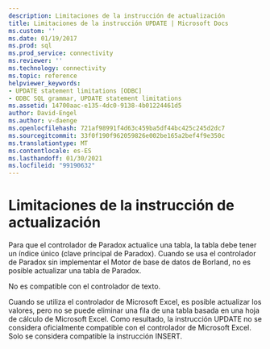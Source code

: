 ```yaml
---
description: Limitaciones de la instrucción de actualización
title: Limitaciones de la instrucción UPDATE | Microsoft Docs
ms.custom: ''
ms.date: 01/19/2017
ms.prod: sql
ms.prod_service: connectivity
ms.reviewer: ''
ms.technology: connectivity
ms.topic: reference
helpviewer_keywords:
- UPDATE statement limitations [ODBC]
- ODBC SQL grammar, UPDATE statement limitations
ms.assetid: 14700aac-e135-4dc0-9138-4b01224461d5
author: David-Engel
ms.author: v-daenge
ms.openlocfilehash: 721af98991f4d63c459ba5df44bc425c245d2dc7
ms.sourcegitcommit: 33f0f190f962059826e002be165a2bef4f9e350c
ms.translationtype: MT
ms.contentlocale: es-ES
ms.lasthandoff: 01/30/2021
ms.locfileid: "99190632"
---
```

# <a name="update-statement-limitations"></a>Limitaciones de la instrucción de actualización
Para que el controlador de Paradox actualice una tabla, la tabla debe tener un índice único (clave principal de Paradox). Cuando se usa el controlador de Paradox sin implementar el Motor de base de datos de Borland, no es posible actualizar una tabla de Paradox.  
  
 No es compatible con el controlador de texto.  
  
 Cuando se utiliza el controlador de Microsoft Excel, es posible actualizar los valores, pero no se puede eliminar una fila de una tabla basada en una hoja de cálculo de Microsoft Excel. Como resultado, la instrucción UPDATE no se considera oficialmente compatible con el controlador de Microsoft Excel. Solo se considera compatible la instrucción INSERT.
